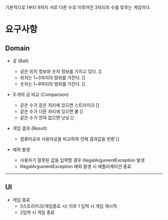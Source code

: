 기본적으로 1부터 9까지 서로 다른 수로 이루어진 3자리의 수를 맞추는 게임이다.

요구사항 
=======

Domain
-----
* 공 (Ball) 
  * 공은 위치 정보와 숫자 정보를 가지고 있다. []
  * 위치는 1~3까지의 범위를 가진다. []
  * 숫자는 1~9까지의 범위를 가진다. []


* 두개의 공 비교 (Comparison)
  * 같은 수가 같은 자리에 있으면 스트라이크 []
  * 같은 수가 다른 자리에 있으면 볼 []
  * 같은 수가 전혀 없으면 낫싱 []


* 게임 결과 (Result)
  * 컴퓨터공과 사용자공을 비교하여 전체 결과값을 반환 []
 
* 예외 발생
  * 사용자가 잘못된 값을 입력할 경우 IllegalArgumentException 발생
  * IllegalArgumentException 예외 발생 시 애플리케이션 종료 

<hr/>

UI
-----
* 게임 종료
  * 3스트라이크(게임종료 시) 이후 1 입력 시 게임 재시작
  * 2입력 시 게임 종료


